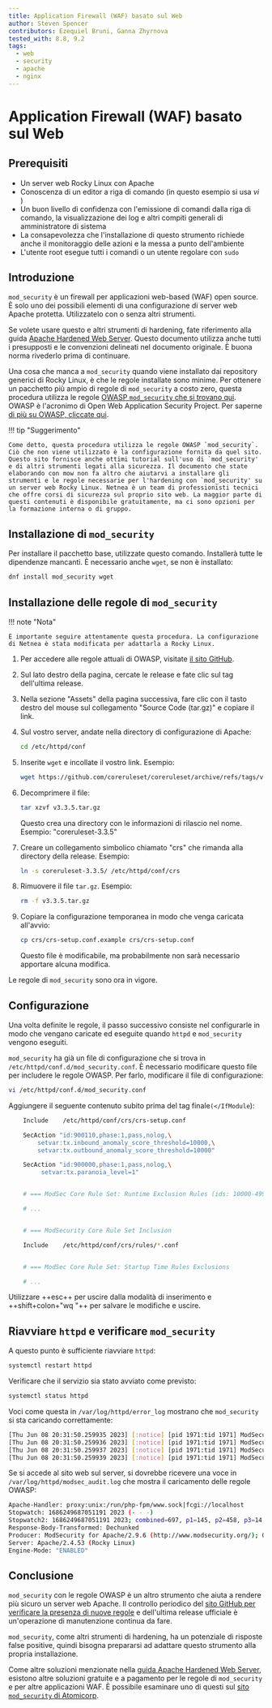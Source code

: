 ```yaml
---
title: Application Firewall (WAF) basato sul Web
author: Steven Spencer
contributors: Ezequiel Bruni, Ganna Zhyrnova
tested_with: 8.8, 9.2
tags:
  - web
  - security
  - apache
  - nginx
---
```

  
# Application Firewall (WAF) basato sul Web

## Prerequisiti

* Un server web Rocky Linux con Apache
* Conoscenza di un editor a riga di comando (in questo esempio si usa _vi_ )
* Un buon livello di confidenza con l'emissione di comandi dalla riga di comando, la visualizzazione dei log e altri compiti generali di amministratore di sistema
* La consapevolezza che l'installazione di questo strumento richiede anche il monitoraggio delle azioni e la messa a punto dell'ambiente
* L'utente root esegue tutti i comandi o un utente regolare con `sudo`

## Introduzione

`mod_security` è un firewall per applicazioni web-based (WAF) open source. È solo uno dei possibili elementi di una configurazione di server web Apache protetta. Utilizzatelo con o senza altri strumenti.

Se volete usare questo e altri strumenti di hardening, fate riferimento alla guida [Apache Hardened Web Server](index.md). Questo documento utilizza anche tutti i presupposti e le convenzioni delineati nel documento originale. È buona norma rivederlo prima di continuare.

Una cosa che manca a `mod_security` quando viene installato dai repository generici di Rocky Linux, è che le regole installate sono minime. Per ottenere un pacchetto più ampio di regole di `mod_security` a costo zero, questa procedura utilizza le regole [OWASP `mod_security` che si trovano qui](https://coreruleset.org/). OWASP è l'acronimo di Open Web Application Security Project. Per saperne [di più su OWASP, cliccate qui](https://owasp.org/).

!!! tip "Suggerimento"

    Come detto, questa procedura utilizza le regole OWASP `mod_security`. Ciò che non viene utilizzato è la configurazione fornita da quel sito. Questo sito fornisce anche ottimi tutorial sull'uso di `mod_security' e di altri strumenti legati alla sicurezza. Il documento che state elaborando con mow non fa altro che aiutarvi a installare gli strumenti e le regole necessarie per l'hardening con `mod_security' su un server web Rocky Linux. Netnea è un team di professionisti tecnici che offre corsi di sicurezza sul proprio sito web. La maggior parte di questi contenuti è disponibile gratuitamente, ma ci sono opzioni per la formazione interna o di gruppo.

## Installazione di `mod_security`

Per installare il pacchetto base, utilizzate questo comando. Installerà tutte le dipendenze mancanti. È necessario anche `wget`, se non è installato:

```bash
dnf install mod_security wget
```

## Installazione delle regole di `mod_security`

!!! note "Nota"

    È importante seguire attentamente questa procedura. La configurazione di Netnea è stata modificata per adattarla a Rocky Linux.

1. Per accedere alle regole attuali di OWASP, visitate [il sito GitHub](https://github.com/coreruleset/coreruleset).

2. Sul lato destro della pagina, cercate le release e fate clic sul tag dell'ultima release.

3. Nella sezione "Assets" della pagina successiva, fare clic con il tasto destro del mouse sul collegamento "Source Code (tar.gz)" e copiare il link.

4. Sul vostro server, andate nella directory di configurazione di Apache:

    ```bash
    cd /etc/httpd/conf
    ```

5. Inserite `wget` e incollate il vostro link. Esempio:

    ```bash
    wget https://github.com/coreruleset/coreruleset/archive/refs/tags/v3.3.5.tar.gz
    ```

6. Decomprimere il file:

    ```bash
    tar xzvf v3.3.5.tar.gz
    ```

    Questo crea una directory con le informazioni di rilascio nel nome. Esempio: "coreruleset-3.3.5"

7. Creare un collegamento simbolico chiamato "crs" che rimanda alla directory della release. Esempio:

    ```bash
    ln -s coreruleset-3.3.5/ /etc/httpd/conf/crs
    ```

8. Rimuovere il file `tar.gz`. Esempio:

    ```bash
    rm -f v3.3.5.tar.gz
    ```

9. Copiare la configurazione temporanea in modo che venga caricata all'avvio:

    ```bash
    cp crs/crs-setup.conf.example crs/crs-setup.conf
    ```

    Questo file è modificabile, ma probabilmente non sarà necessario apportare alcuna modifica.

Le regole di `mod_security` sono ora in vigore.

## Configurazione

Una volta definite le regole, il passo successivo consiste nel configurarle in modo che vengano caricate ed eseguite quando `httpd` e `mod_security` vengono eseguiti.

`mod_security` ha già un file di configurazione che si trova in `/etc/httpd/conf.d/mod_security.conf`. È necessario modificare questo file per includere le regole OWASP. Per farlo, modificare il file di configurazione:

```bash
vi /etc/httpd/conf.d/mod_security.conf
```

Aggiungere il seguente contenuto subito prima del tag finale`(</IfModule`):

```bash
    Include    /etc/httpd/conf/crs/crs-setup.conf

    SecAction "id:900110,phase:1,pass,nolog,\
        setvar:tx.inbound_anomaly_score_threshold=10000,\
        setvar:tx.outbound_anomaly_score_threshold=10000"

    SecAction "id:900000,phase:1,pass,nolog,\
         setvar:tx.paranoia_level=1"


    # === ModSec Core Rule Set: Runtime Exclusion Rules (ids: 10000-49999)

    # ...


    # === ModSecurity Core Rule Set Inclusion

    Include    /etc/httpd/conf/crs/rules/*.conf


    # === ModSec Core Rule Set: Startup Time Rules Exclusions

    # ...
```

Utilizzare ++esc++ per uscire dalla modalità di inserimento e ++shift+colon+"wq "++ per salvare le modifiche e uscire.

## Riavviare `httpd` e verificare `mod_security`

A questo punto è sufficiente riavviare `httpd`:

```bash
systemctl restart httpd
```

Verificare che il servizio sia stato avviato come previsto:

```bash
systemctl status httpd
```

Voci come questa in `/var/log/httpd/error_log` mostrano che `mod_security` si sta caricando correttamente:

```bash
[Thu Jun 08 20:31:50.259935 2023] [:notice] [pid 1971:tid 1971] ModSecurity: PCRE compiled version="8.44 "; loaded version="8.44 2020-02-12"
[Thu Jun 08 20:31:50.259936 2023] [:notice] [pid 1971:tid 1971] ModSecurity: LUA compiled version="Lua 5.4"
[Thu Jun 08 20:31:50.259937 2023] [:notice] [pid 1971:tid 1971] ModSecurity: YAJL compiled version="2.1.0"
[Thu Jun 08 20:31:50.259939 2023] [:notice] [pid 1971:tid 1971] ModSecurity: LIBXML compiled version="2.9.13"
```

Se si accede al sito web sul server, si dovrebbe ricevere una voce in `/var/log/httpd/modsec_audit.log` che mostra il caricamento delle regole OWASP:

```bash
Apache-Handler: proxy:unix:/run/php-fpm/www.sock|fcgi://localhost
Stopwatch: 1686249687051191 2023 (- - -)
Stopwatch2: 1686249687051191 2023; combined=697, p1=145, p2=458, p3=14, p4=45, p5=35, sr=22, sw=0, l=0, gc=0
Response-Body-Transformed: Dechunked
Producer: ModSecurity for Apache/2.9.6 (http://www.modsecurity.org/); OWASP_CRS/3.3.4.
Server: Apache/2.4.53 (Rocky Linux)
Engine-Mode: "ENABLED"
```

## Conclusione

`mod_security` con le regole OWASP è un altro strumento che aiuta a rendere più sicuro un server web Apache. Il controllo periodico del [sito GitHub per verificare la presenza di nuove regole](https://github.com/coreruleset/coreruleset) e dell'ultima release ufficiale è un'operazione di manutenzione continua da fare.

`mod_security`, come altri strumenti di hardening, ha un potenziale di risposte false positive, quindi bisogna prepararsi ad adattare questo strumento alla propria installazione.

Come altre soluzioni menzionate nella [guida Apache Hardened Web Server](index.md), esistono altre soluzioni gratuite e a pagamento per le regole di `mod_security` e per altre applicazioni WAF. È possibile esaminare uno di questi sul [sito `mod_security` di Atomicorp](https://atomicorp.com/atomic-modsecurity-rules/).
